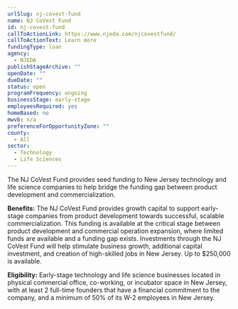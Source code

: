 ```yaml
---
urlSlug: nj-covest-fund
name: NJ CoVest Fund
id: nj-covest-fund
callToActionLink: https://www.njeda.com/njcovestfund/
callToActionText: Learn more
fundingType: loan
agency:
  - NJEDA
publishStageArchive: ""
openDate: ""
dueDate: ""
status: open
programFrequency: ongoing
businessStage: early-stage
employeesRequired: yes
homeBased: no
mwvb: n/a
preferenceForOpportunityZone: ""
county:
  - All
sector:
  - Technology
  - Life Sciences
---
```


The NJ CoVest Fund provides seed funding to New Jersey technology and life science companies to help bridge the funding gap between product development and commercialization.

**Benefits:** The NJ CoVest Fund provides growth capital to support early-stage companies from product development towards successful, scalable commercialization. This funding is available at the critical stage between product development and commercial operation expansion, where limited funds are available and a funding gap exists. Investments through the NJ CoVest Fund will help stimulate business growth, additional capital investment, and creation of high-skilled jobs in New Jersey. Up to $250,000 is available.

**Eligibility:** Early-stage technology and life science businesses located in physical commercial office, co-working, or incubator space in New Jersey, with at least 2 full-time founders that have a financial commitment to the company, and a minimum of 50% of its W-2 employees in New Jersey.
